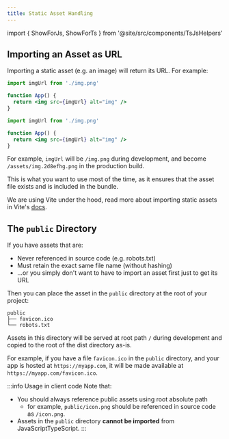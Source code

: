 ```yaml
---
title: Static Asset Handling
---
```


import { ShowForJs, ShowForTs } from '@site/src/components/TsJsHelpers'

## Importing an Asset as URL

Importing a static asset (e.g. an image) will return its URL. For example:

<Tabs groupId="js-ts">
<TabItem value="js" label="JavaScript">

```jsx title="src/App.jsx"
import imgUrl from './img.png'

function App() {
  return <img src={imgUrl} alt="img" />
}
```
</TabItem>
<TabItem value="ts" label="TypeScript">

```jsx title="src/App.tsx"
import imgUrl from './img.png'

function App() {
  return <img src={imgUrl} alt="img" />
}
```
</TabItem>
</Tabs>

For example, `imgUrl` will be `/img.png` during development, and become `/assets/img.2d8efhg.png` in the production build.

This is what you want to use most of the time, as it ensures that the asset file exists and is included in the bundle.

We are using Vite under the hood, read more about importing static assets in Vite's [docs](https://vitejs.dev/guide/assets.html#importing-asset-as-url).

## The `public` Directory

If you have assets that are:

- Never referenced in source code (e.g. robots.txt)
- Must retain the exact same file name (without hashing)
- ...or you simply don't want to have to import an asset first just to get its URL

Then you can place the asset in the `public` directory at the root of your project:

```
public
├── favicon.ico
└── robots.txt
```

Assets in this directory will be served at root path `/` during development and copied to the root of the dist directory as-is.

For example, if you have a file `favicon.ico` in the `public` directory, and your app is hosted at `https://myapp.com`, it will be made available at `https://myapp.com/favicon.ico`.

:::info Usage in client code
Note that:

- You should always reference public assets using root absolute path
    - for example, `public/icon.png` should be referenced in source code as `/icon.png`.
- Assets in the `public` directory **cannot be imported** from <ShowForJs>JavaScript</ShowForJs><ShowForTs>TypeScript</ShowForTs>.
:::
